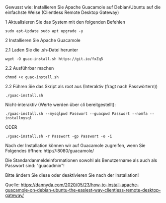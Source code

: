 Gewusst wie: Installieren Sie Apache Guacamole auf Debian/Ubuntu auf die einfachste Weise (Clientless Remote Desktop Gateway)

1 Aktualisieren Sie das System mit den folgenden Befehlen

	sudo apt-Update sudo apt upgrade -y
  
2 Installieren Sie Apache Guacamole

2.1 Laden Sie die .sh-Datei herunter

	wget -O guac-install.sh https://git.io/fxZq5
  
2.2 Ausführbar machen

	chmod +x guac-install.sh
  
2.2 Führen Sie das Skript als root aus (Interaktiv (fragt nach Passwörtern)) 

	./guac-install.sh 
  
Nicht-interaktiv (Werte werden über cli bereitgestellt): 

	./guac-install.sh --mysqlpwd Passwort --guacpwd Passwort --nomfa --installmysql 
  
ODER

	./guac-install.sh -r Passwort -gp Passwort -o -i 
  
Nach der Installation können wir auf Guacamole zugreifen, wenn Sie Folgendes öffnen: http://:8080/guacamole/


Die Standardanmeldeinformationen sowohl als Benutzername als auch als Passwort sind: "guacadmin"!


Bitte ändern Sie diese oder deaktivieren Sie nach der Installation!


Quelle: https://dannyda.com/2020/05/23/how-to-install-apache-guacamole-on-debian-ubuntu-the-easiest-way-clientless-remote-desktop-gateway/
